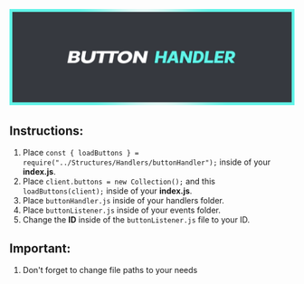 ![asset](https://github.com/RoaldDahl/Button-Handler/blob/main/assets/ButtonHandlerBanner.png)

## Instructions:
1. Place `const { loadButtons } = require("../Structures/Handlers/buttonHandler");` inside of your **index.js**.
2. Place `client.buttons = new Collection();` and this `loadButtons(client);` inside of your **index.js**.
3. Place `buttonHandler.js` inside of your handlers folder.
4. Place `buttonListener.js` inside of your events folder.
5. Change the **ID** inside of the `buttonListener.js` file to your ID.
## Important:
1. Don't forget to change file paths to your needs
